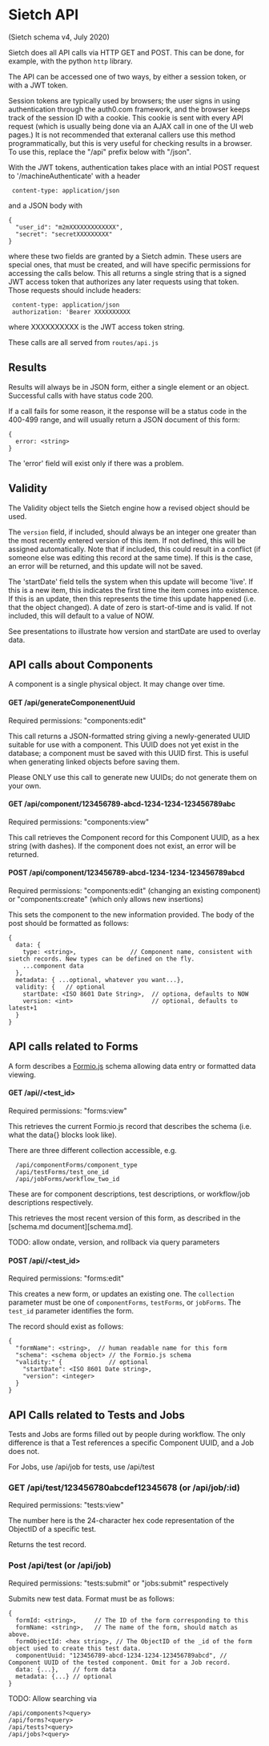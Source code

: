 # Sietch API

(Sietch schema v4, July 2020)

Sietch does all API calls via HTTP GET and POST.  This can be done, for example, with the python `http` library.

The API can be accessed one of two ways, by either a session token, or with a JWT token.

Session tokens are typically used by browsers; the user signs in using authentication through the auth0.com framework, and the browser keeps track of the session ID with a cookie. This cookie is sent with every API request (which is usually being done via an AJAX call in one of the UI web pages.)  It is not recommended that exteranal callers use this method programmatically, but this is very useful for checking results in a browser.  To use this, replace the "/api" prefix below with "/json".

With the JWT tokens, authentication takes place with an intial POST request to '/machineAuthenticate' with a header 
```
 content-type: application/json
```
and a JSON body with 
```
{
  "user_id": "m2mXXXXXXXXXXXXX",
  "secret": "secretXXXXXXXXX"
}
```
where these two fields are granted by a Sietch admin.  These users are special ones, that must be created, and will have specific permissions for accessing the calls below.
 This all returns a single string that is a signed JWT access token that authorizes any later requests using that token.  Those requests should include headers:
```
 content-type: application/json
 authorization: 'Bearer XXXXXXXXXX
```
where XXXXXXXXXX is the JWT access token string.

These calls are all served from `routes/api.js`

## Results
Results will always be in JSON form, either a single element or an object. Successful calls with have status code 200.

If a call fails for some reason, it the response will be a status code in the 400-499 range, and will usually return a JSON document of this form:
```
{
  error: <string>
}
```
The 'error' field will exist only if there was a problem.

## Validity

The Validity object tells the Sietch engine how a revised object should be used.


The `version` field, if included, should always be an integer one greater than the most recently entered version of this item. If not defined, this will be assigned automatically.  Note that if included, this could result in a conflict (if someone else was editing this record at the same time). If this is the case, an error will be returned, and this update will not be saved.

The 'startDate' field tells the system when this update will become 'live'.  If this is a new item, this indicates the first time the item comes into existence.  If this is an update, then this represents the time this update happened (i.e. that the object changed).  A date of zero is start-of-time and is valid.   If not included, this will default to a value of NOW.

See presentations to illustrate how version and startDate are used to overlay data.

## API calls about Components

A component is a single physical object. It may change over time.

#### GET /api/generateComponenentUuid
Required permissions: "components:edit"

This call returns a JSON-formatted string giving a newly-generated UUID suitable for use with a component.  This UUID does not yet exist in the database; a component must be saved with this UUID first.  This is useful when generating linked objects before saving them.

Please ONLY use this call to generate new UUIDs; do not generate them on your own.

#### GET /api/component/123456789-abcd-1234-1234-123456789abc

Required permissions: "components:view"

This call retrieves the Component record for this Component UUID, as a hex string (with dashes).  If the component does not exist, an error will be returned.

#### POST  /api/component/123456789-abcd-1234-1234-123456789abcd

Required permissions: "components:edit" (changing an existing component)
or "components:create" (which only allows new insertions)

This sets the component to the new information provided. The body of the post should be formatted as follows:
```
{
  data: {
    type: <string>,               // Component name, consistent with sietch records. New types can be defined on the fly. 
    ...component data
  },
  metadata: { ...optional, whatever you want...},
  validity: {   // optional
    startDate: <ISO 8601 Date String>,  // optiona, defaults to NOW
    version: <int>                      // optional, defaults to latest+1
  }
}
```

## API calls related to Forms

A form describes a [Formio.js](https://github.com/formio/formio.js) schema allowing data entry or formatted data viewing.


#### GET /api/<collection>/<test_id>

Required permissions: "forms:view"

This retrieves the current Formio.js record that describes the schema (i.e. what the data{} blocks look like). 

There are three different collection accessible, e.g.
```
  /api/componentForms/component_type
  /api/testForms/test_one_id
  /api/jobForms/workflow_two_id
```
These are for component descriptions, test descriptions, or workflow/job descriptions respectively.

This retrieves the most recent version of this form, as described in the [schema.md document][schema.md].

TODO: allow ondate, version, and rollback via query parameters


#### POST /api/<collection>/<test_id>

Required permissions: "forms:edit"

This creates a new form, or updates an existing one. The `collection` parameter must be one of `componentForms`, `testForms`, or `jobForms`.  The `test_id` parameter identifies the form.

The record should exist as follows:
```
{
  "formName": <string>,  // human readable name for this form
  "schema": <schema object> // the Formio.js schema
  "validity:" {             // optional
    "startDate": <ISO 8601 Date string>,
    "version": <integer>
  }
}
```

## API Calls related to Tests and Jobs

Tests and Jobs are forms filled out by people during workflow. The only difference is that a Test references a specific Component UUID, and a Job does not.

For Jobs, use /api/job
for tests, use /api/test

### GET /api/test/123456780abcdef12345678 (or /api/job/:id)

Required permissions: "tests:view"

The number here is the 24-character hex code representation of the ObjectID of a specific test.

Returns the test record.


### Post /api/test (or /api/job)

Required permissions: "tests:submit" or "jobs:submit" respectively

Submits new test data. Format must be as follows:
```
{
  formId: <string>,     // The ID of the form corresponding to this 
  formName: <string>,   // The name of the form, should match as above.
  formObjectId: <hex string>, // The ObjectID of the _id of the form object used to create this test data.
  componentUuid: "123456789-abcd-1234-1234-123456789abcd", // Component UUID of the tested component. Omit for a Job record.
  data: {...},    // form data
  metadata: {...} // optional
}
``` 


TODO: Allow searching via
```
/api/components?<query>
/api/forms?<query>
/api/tests?<query>
/api/jobs?<query>
```




